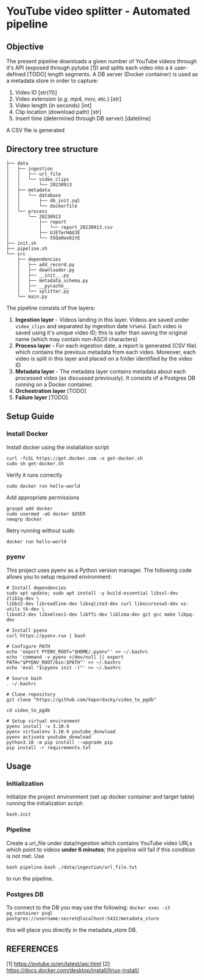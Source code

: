 # YouTube video splitter - Automated pipeline

## Objective
The present pipeline downloads a given number of YouTube videos through it's API (exposed through pytube [1]) and splits each video into a *k* user-defined [TODO] length segments.
A DB server (Docker container) is used as a metadata store in order to capture:
1. Video ID [str(11)]
2. Video extension (*e.g.* mp4, mov, etc.) [str]
3. Video length (in seconds) [int]
4. Clip location (download path) [str]
5. Insert time (determined through DB server) [datetime]

A CSV file is generated 

## Directory tree structure
```
├── data
│   ├── ingestion
│   │   ├── url_file
│   │   └── video_clips
│   │       └── 20230913
│   ├── metadata
│   │   └── database
│   │       ├── db_init.sql
│   │       └── dockerfile
│   └── process
│       └── 20230913
│           ├── report
│           │   └── report_20230913.csv
│           ├── UJETerHAdJE
│           └── X5Qa0oe81tE
├── init.sh
├── pipeline.sh
└── src
    ├── dependencies
    │   ├── add_record.py
    │   ├── downloader.py
    │   ├── __init__.py
    │   ├── metadata_schema.py
    │   ├── __pycache__
    │   └── splitter.py
    └── main.py
```

The pipeline consists of five layers:
1. **Ingestion layer** - Videos landing in this layer. Videos are saved under `video_clips` and separated by ingestion date `%Y%m%d`. Each video is saved using it's unique video ID; this is safer than saving the original name (which may contain non-ASCII characters)
2. **Process layer** - For each ingestion date, a report is generated (CSV file) which contains the previous metadata from each video. Moreover, each video is split in this layer and placed on a folder identified by the video ID
3. **Metadata layer** - The metadata layer contains metadata about each processed video (as discussed previously). It consists of a Postgres DB running on a Docker container.
4. **Orchestration layer** [TODO]
5. **Failure layer** [TODO]

## Setup Guide
### Install Docker
Install docker using the installation script
```
curl -fsSL https://get.docker.com -o get-docker.sh
sudo sh get-docker.sh
```

Verify it runs correctly
```
sudo docker run hello-world
```

Add appropriate permissions
```
groupd add docker
sudo usermod -aG docker $USER
newgrp docker
```

Retry running without sudo
```
docker run hello-world
```


### pyenv
This project uses pyenv as a Python version manager. The following code allows you to setup required environment:

```
# Install dependencies
sudo apt update; sudo apt install -y build-essential libssl-dev zlib1g-dev \
libbz2-dev libreadline-dev libsqlite3-dev curl libncursesw5-dev xz-utils tk-dev \
libxml2-dev libxmlsec1-dev libffi-dev liblzma-dev git gcc make libpq-dev

# Install pyenv
curl https://pyenv.run | bash

# Configure PATH
echo 'export PYENV_ROOT="$HOME/.pyenv"' >> ~/.bashrc
echo 'command -v pyenv >/dev/null || export PATH="$PYENV_ROOT/bin:$PATH"' >> ~/.bashrc
echo 'eval "$(pyenv init -)"' >> ~/.bashrc

# Source bash
. ~/.bashrc

# Clone repository
git clone "https://github.com/Vaporducky/video_to_pgdb"

cd video_to_pgdb

# Setup virtual environment
pyenv install -v 3.10.9
pyenv virtualenv 3.10.9 youtube_donwload
pyenv activate youtube_donwload
python3.10 -m pip install --upgrade pip
pip install -r requirements.txt
```

## Usage
### Initialization
Initialize the project environment (set up docker container and target table) running the initialization script:
```
bash.init
```

### Pipeline
Create a url_file under data/ingestion which contains YouTube video URLs which point to videos **under 6 minutes**; the pipeline will fail if this condition is not met.
Use

`bash pipeline.bash ./data/ingestion/url_file.txt`

to run the pipeline.

### Postgres DB
To connect to the DB you may use the following:
`docker exec -it pg_container psql postgres://username:secret@localhost:5432/metadata_store`

this will place you directly in the metadata_store DB.

## REFERENCES
[1] https://pytube.io/en/latest/api.html
[2] https://docs.docker.com/desktop/install/linux-install/
